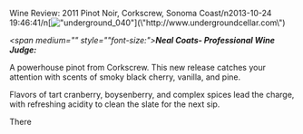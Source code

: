 Wine Review: 2011 Pinot Noir, Corkscrew, Sonoma Coast/n2013-10-24 19:46:41/n[![\"underground_040\"](\"http://blog.undergroundcellar.com/wp-content/uploads/2013/10/underground_040.jpg\")](\"http://www.undergroundcellar.com\")

*<span medium="" style="\"font-size:">**Neal Coats- Professional Wine Judge:**</span>*

A powerhouse pinot from Corkscrew. This new release catches your attention with scents of smoky black cherry, vanilla, and pine.

Flavors of tart cranberry, boysenberry, and complex spices lead the charge, with refreshing acidity to clean the slate for the next sip.

There